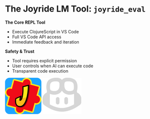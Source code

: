 <div class="slide content-heavy">

# The Joyride LM Tool: `joyride_eval`

<div class="responsive-container">
<div class="row">
<div class="col-9">

**The Core REPL Tool**
- Execute ClojureScript in VS Code
- Full VS Code API access
- Immediate feedback and iteration

**Safety & Trust**
- Tool requires explicit permission
- User controls when AI can execute code
- Transparent code execution

</div>

<div class="col-3 scroller">

<img src="images/joyride-icon.png" alt="Joyride Symbol" height="120" />

<img src="images/copilot-icon-light.png" alt="CoPilot Symbol" height="120" />

</div>
</div>
</div>
